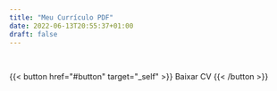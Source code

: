 ```yaml
---
title: "Meu Currículo PDF"
date: 2022-06-13T20:55:37+01:00
draft: false
---
```




<br>

{{< button href="#button" target="_self" >}}
Baixar CV
{{< /button >}}




